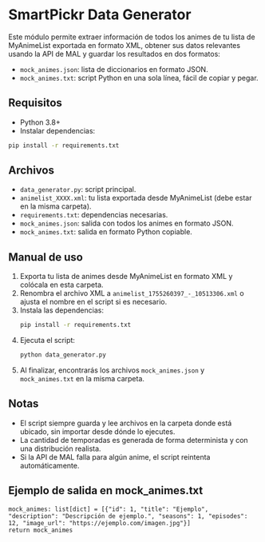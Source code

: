 # SmartPickr Data Generator

Este módulo permite extraer información de todos los animes de tu lista de MyAnimeList exportada en formato XML, obtener sus datos relevantes usando la API de MAL y guardar los resultados en dos formatos:
- `mock_animes.json`: lista de diccionarios en formato JSON.
- `mock_animes.txt`: script Python en una sola línea, fácil de copiar y pegar.

## Requisitos

- Python 3.8+
- Instalar dependencias:

```bash
pip install -r requirements.txt
```

## Archivos

- `data_generator.py`: script principal.
- `animelist_XXXX.xml`: tu lista exportada desde MyAnimeList (debe estar en la misma carpeta).
- `requirements.txt`: dependencias necesarias.
- `mock_animes.json`: salida con todos los animes en formato JSON.
- `mock_animes.txt`: salida en formato Python copiable.

## Manual de uso

1. Exporta tu lista de animes desde MyAnimeList en formato XML y colócala en esta carpeta.
2. Renombra el archivo XML a `animelist_1755260397_-_10513306.xml` o ajusta el nombre en el script si es necesario.
3. Instala las dependencias:
   ```bash
   pip install -r requirements.txt
   ```
4. Ejecuta el script:
   ```bash
   python data_generator.py
   ```
5. Al finalizar, encontrarás los archivos `mock_animes.json` y `mock_animes.txt` en la misma carpeta.

## Notas
- El script siempre guarda y lee archivos en la carpeta donde está ubicado, sin importar desde dónde lo ejecutes.
- La cantidad de temporadas es generada de forma determinista y con una distribución realista.
- Si la API de MAL falla para algún anime, el script reintenta automáticamente.

## Ejemplo de salida en mock_animes.txt

```
mock_animes: list[dict] = [{"id": 1, "title": "Ejemplo", "description": "Descripción de ejemplo.", "seasons": 1, "episodes": 12, "image_url": "https://ejemplo.com/imagen.jpg"}]
return mock_animes
```
